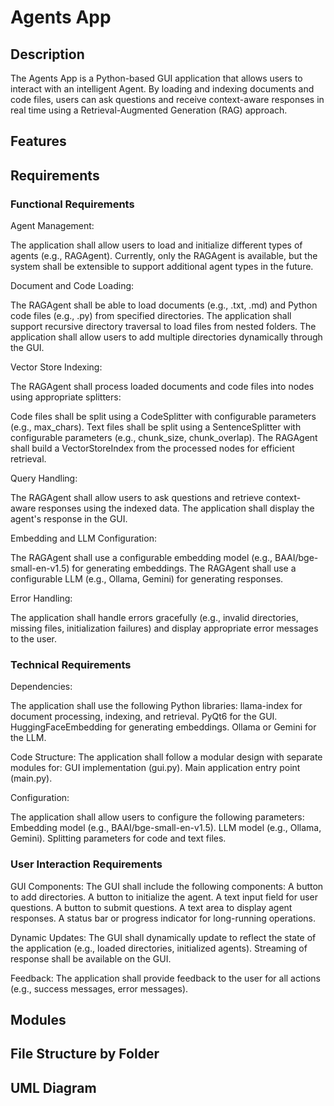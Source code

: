 # Agents App

## Description

The Agents App is a Python-based GUI application that allows users to interact with an intelligent Agent. By loading and indexing documents and code files, users can ask questions and receive context-aware responses in real time using a Retrieval-Augmented Generation (RAG) approach.

## Features

## Requirements

### Functional Requirements
Agent Management:

The application shall allow users to load and initialize different types of agents (e.g., RAGAgent).
Currently, only the RAGAgent is available, but the system shall be extensible to support additional agent types in the future.

Document and Code Loading:

The RAGAgent shall be able to load documents (e.g., .txt, .md) and Python code files (e.g., .py) from specified directories.
The application shall support recursive directory traversal to load files from nested folders.
The application shall allow users to add multiple directories dynamically through the GUI.

Vector Store Indexing:

The RAGAgent shall process loaded documents and code files into nodes using appropriate splitters:

Code files shall be split using a CodeSplitter with configurable parameters (e.g., max_chars).
Text files shall be split using a SentenceSplitter with configurable parameters (e.g., chunk_size, chunk_overlap).
The RAGAgent shall build a VectorStoreIndex from the processed nodes for efficient retrieval.

Query Handling:

The RAGAgent shall allow users to ask questions and retrieve context-aware responses using the indexed data.
The application shall display the agent's response in the GUI.

Embedding and LLM Configuration:

The RAGAgent shall use a configurable embedding model (e.g., BAAI/bge-small-en-v1.5) for generating embeddings.
The RAGAgent shall use a configurable LLM (e.g., Ollama, Gemini) for generating responses.

Error Handling:

The application shall handle errors gracefully (e.g., invalid directories, missing files, initialization failures) and display appropriate error messages to the user.


### Technical Requirements
Dependencies:

The application shall use the following Python libraries:
llama-index for document processing, indexing, and retrieval.
PyQt6 for the GUI.
HuggingFaceEmbedding for generating embeddings.
Ollama or Gemini for the LLM.

Code Structure:
The application shall follow a modular design with separate modules for:
GUI implementation (gui.py).
Main application entry point (main.py).

Configuration:

The application shall allow users to configure the following parameters:
Embedding model (e.g., BAAI/bge-small-en-v1.5).
LLM model (e.g., Ollama, Gemini).
Splitting parameters for code and text files.


### User Interaction Requirements
GUI Components:
The GUI shall include the following components:
A button to add directories.
A button to initialize the agent.
A text input field for user questions.
A button to submit questions.
A text area to display agent responses.
A status bar or progress indicator for long-running operations.

Dynamic Updates:
The GUI shall dynamically update to reflect the state of the application (e.g., loaded directories, initialized agents).
Streaming of response shall be available on the GUI.

Feedback:
The application shall provide feedback to the user for all actions (e.g., success messages, error messages).

## Modules


## File Structure by Folder
## UML Diagram

